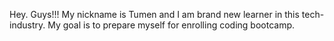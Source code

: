 Hey. Guys!!! My nickname is Tumen and I am brand new learner in this tech-industry.
My goal is to prepare myself for enrolling coding bootcamp.
